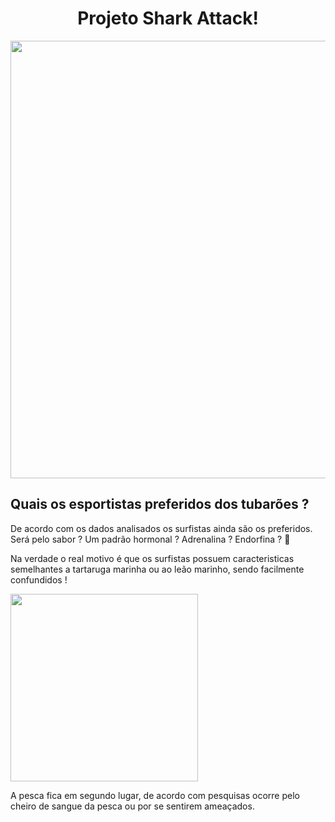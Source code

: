 
<span align="center">
<h1> Projeto Shark Attack! </h1>
</span>

<div align="center">
<img src= "https://user-images.githubusercontent.com/99897035/161886656-cb8dcdb3-80c0-4723-987a-32aa3ebc72a4.png" width="700px" />
</div>


## **Quais os esportistas preferidos dos tubarões ?**

De acordo com os dados analisados os surfistas ainda são os preferidos. Será pelo sabor ? Um padrão hormonal ? Adrenalina ? Endorfina ? :thinking:

Na verdade o real motivo é que os surfistas possuem caracteristicas semelhantes a tartaruga marinha ou ao leão marinho, sendo facilmente confundidos !

<img src= "https://user-images.githubusercontent.com/99897035/161889916-e0020c97-cd49-406e-ae16-b8702da3cb42.jpg" width="300px" />

A pesca fica em segundo lugar, de acordo com pesquisas ocorre pelo cheiro de sangue da pesca ou por se sentirem ameaçados.
